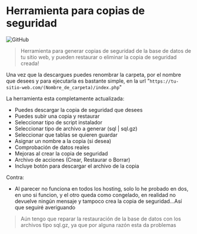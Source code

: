 # Herramienta para copias de seguridad

![GitHub](https://img.shields.io/github/license/NewRisus/GenerarBackup?label=Licencia)

> Herramienta para generar copias de seguridad de la base de datos de tu sitio web, y pueden restaurar o eliminar la copia de seguridad creada!

Una vez que la descargues puedes renombrar la carpeta, por el nombre que desees y para ejecutarla es bastante simple,
en la url "`https://tu-sitio-web.com/(Nombre_de_carpeta)/index.php`"

La herramienta esta completamente actualizada:
 * Puedes descargar la copia de seguridad que desees
 * Puedes subir una copia y restaurar
 * Seleccionar tipo de script instalador
 * Seleccionar tipo de archivo a generar (sql | sql.gz)
 * Seleccionar que tablas se quieren guardar
 * Asignar un nombre a la copia (si desea)
 * Comprobación de datos reales
 * Mejoras al crear la copia de seguridad
 * Archivo de acciones (Crear, Restaurar o Borrar)
 * Incluye botón para descargar el archivo de la copia

Contra: 
 * Al parecer no funciona en todos los hosting, solo lo he probado en dos, en uno si funcion, y el otro queda como congelado, en realidad no devuelve ningún mensaje y tampoco crea la copia de seguridad...Así que seguiré averiguando

> Aún tengo que reparar la restauración de la base de datos con los archivos tipo sql.gz, ya que por alguna razón esta da problemas